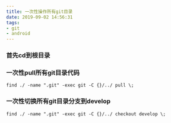 ```yaml
---
title: 一次性操作所有git目录
date: 2019-09-02 14:56:31
tags:
- git
- android
---
```


### 首先cd到根目录

### 一次性pull所有git目录代码
```
find ./ -name ".git" -exec git -C {}/../ pull \; 
```

### 一次性切换所有git目录分支到develop
```
find ./ -name ".git" -exec git -C {}/../ checkout develop \;
```
